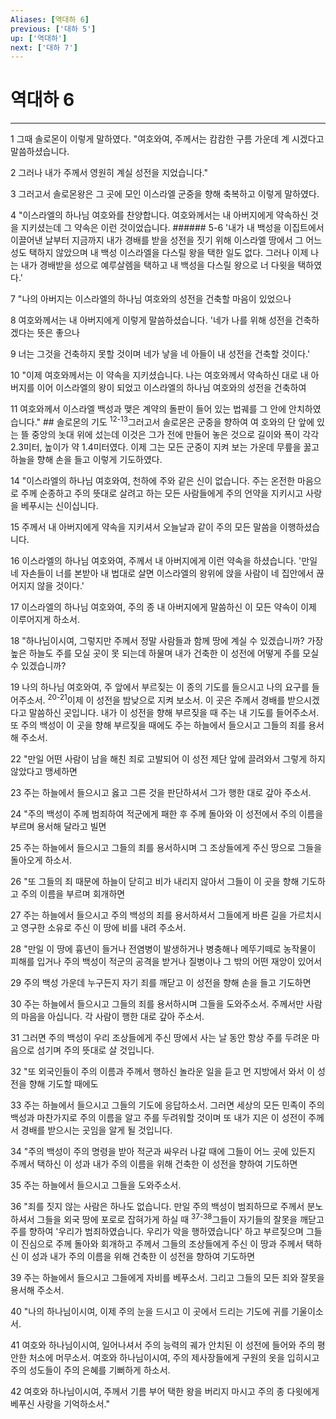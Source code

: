 ```yaml
---
Aliases: [역대하 6]
previous: ['대하 5']
up: ['역대하']
next: ['대하 7']
---
```

# 역대하 6

***


1 그때 솔로몬이 이렇게 말하였다. "여호와여, 주께서는 캄캄한 구름 가운데 계 시겠다고 말씀하셨습니다. 

2 그러나 내가 주께서 영원히 계실 성전을 지었습니다." 

3 그러고서 솔로몬왕은 그 곳에 모인 이스라엘 군중을 향해 축복하고 이렇게 말하였다. 

4 "이스라엘의 하나님 여호와를 찬양합니다. 여호와께서는 내 아버지에게 약속하신 것을 지키셨는데 그 약속은 이런 것이었습니다. ###### 5-6 '내가 내 백성을 이집트에서 이끌어낸 날부터 지금까지 내가 경배를 받을 성전을 짓기 위해 이스라엘 땅에서 그 어느 성도 택하지 않았으며 내 백성 이스라엘을 다스릴 왕을 택한 일도 없다. 그러나 이제 나는 내가 경배받을 성으로 예루살렘을 택하고 내 백성을 다스릴 왕으로 너 다윗을 택하였다.' 

7 "나의 아버지는 이스라엘의 하나님 여호와의 성전을 건축할 마음이 있었으나 

8 여호와께서는 내 아버지에게 이렇게 말씀하셨습니다. '네가 나를 위해 성전을 건축하겠다는 뜻은 좋으나 

9 너는 그것을 건축하지 못할 것이며 네가 낳을 네 아들이 내 성전을 건축할 것이다.' 

10 "이제 여호와께서는 이 약속을 지키셨습니다. 나는 여호와께서 약속하신 대로 내 아버지를 이어 이스라엘의 왕이 되었고 이스라엘의 하나님 여호와의 성전을 건축하여 

11 여호와께서 이스라엘 백성과 맺은 계약의 돌판이 들어 있는 법궤를 그 안에 안치하였습니다." ## 솔로몬의 기도 <sup class="versenum">12-13</sup>그러고서 솔로몬은 군중을 향하여 여 호와의 단 앞에 있는 뜰 중앙의 놋대 위에 섰는데 이것은 그가 전에 만들어 놓은 것으로 길이와 폭이 각각 2.3미터, 높이가 약 1.4미터였다. 이제 그는 모든 군중이 지켜 보는 가운데 무릎을 꿇고 하늘을 향해 손을 들고 이렇게 기도하였다. 

14 "이스라엘의 하나님 여호와여, 천하에 주와 같은 신이 없습니다. 주는 온전한 마음으로 주께 순종하고 주의 뜻대로 살려고 하는 모든 사람들에게 주의 언약을 지키시고 사랑을 베푸시는 신이십니다. 

15 주께서 내 아버지에게 약속을 지키셔서 오늘날과 같이 주의 모든 말씀을 이행하셨습니다. 

16 이스라엘의 하나님 여호와여, 주께서 내 아버지에게 이런 약속을 하셨습니다. '만일 네 자손들이 너를 본받아 내 법대로 살면 이스라엘의 왕위에 앉을 사람이 네 집안에서 끊어지지 않을 것이다.' 

17 이스라엘의 하나님 여호와여, 주의 종 내 아버지에게 말씀하신 이 모든 약속이 이제 이루어지게 하소서. 

18 "하나님이시여, 그렇지만 주께서 정말 사람들과 함께 땅에 계실 수 있겠습니까? 가장 높은 하늘도 주를 모실 곳이 못 되는데 하물며 내가 건축한 이 성전에 어떻게 주를 모실 수 있겠습니까? 

19 나의 하나님 여호와여, 주 앞에서 부르짖는 이 종의 기도를 들으시고 나의 요구를 들어주소서. <sup class="versenum">20-21</sup>이제 이 성전을 밤낮으로 지켜 보소서. 이 곳은 주께서 경배를 받으시겠다고 말씀하신 곳입니다. 내가 이 성전을 향해 부르짖을 때 주는 내 기도를 들어주소서. 또 주의 백성이 이 곳을 향해 부르짖을 때에도 주는 하늘에서 들으시고 그들의 죄를 용서해 주소서. 

22 "만일 어떤 사람이 남을 해친 죄로 고발되어 이 성전 제단 앞에 끌려와서 그렇게 하지 않았다고 맹세하면 

23 주는 하늘에서 들으시고 옳고 그른 것을 판단하셔서 그가 행한 대로 갚아 주소서. 

24 "주의 백성이 주께 범죄하여 적군에게 패한 후 주께 돌아와 이 성전에서 주의 이름을 부르며 용서해 달라고 빌면 

25 주는 하늘에서 들으시고 그들의 죄를 용서하시며 그 조상들에게 주신 땅으로 그들을 돌아오게 하소서. 

26 "또 그들의 죄 때문에 하늘이 닫히고 비가 내리지 않아서 그들이 이 곳을 향해 기도하고 주의 이름을 부르며 회개하면 

27 주는 하늘에서 들으시고 주의 백성의 죄를 용서하셔서 그들에게 바른 길을 가르치시고 영구한 소유로 주신 이 땅에 비를 내려 주소서. 

28 "만일 이 땅에 흉년이 들거나 전염병이 발생하거나 병충해나 메뚜기떼로 농작물이 피해를 입거나 주의 백성이 적군의 공격을 받거나 질병이나 그 밖의 어떤 재앙이 있어서 

29 주의 백성 가운데 누구든지 자기 죄를 깨닫고 이 성전을 향해 손을 들고 기도하면 

30 주는 하늘에서 들으시고 그들의 죄를 용서하시며 그들을 도와주소서. 주께서만 사람의 마음을 아십니다. 각 사람이 행한 대로 갚아 주소서. 

31 그러면 주의 백성이 우리 조상들에게 주신 땅에서 사는 날 동안 항상 주를 두려운 마음으로 섬기며 주의 뜻대로 살 것입니다. 

32 "또 외국인들이 주의 이름과 주께서 행하신 놀라운 일을 듣고 먼 지방에서 와서 이 성전을 향해 기도할 때에도 

33 주는 하늘에서 들으시고 그들의 기도에 응답하소서. 그러면 세상의 모든 민족이 주의 백성과 마찬가지로 주의 이름을 알고 주를 두려워할 것이며 또 내가 지은 이 성전이 주께서 경배를 받으시는 곳임을 알게 될 것입니다. 

34 "주의 백성이 주의 명령을 받아 적군과 싸우러 나갈 때에 그들이 어느 곳에 있든지 주께서 택하신 이 성과 내가 주의 이름을 위해 건축한 이 성전을 향하여 기도하면 

35 주는 하늘에서 들으시고 그들을 도와주소서. 

36 "죄를 짓지 않는 사람은 하나도 없습니다. 만일 주의 백성이 범죄하므로 주께서 분노하셔서 그들을 외국 땅에 포로로 잡혀가게 하실 때 <sup class="versenum">37-38</sup>그들이 자기들의 잘못을 깨닫고 주를 향하여 '우리가 범죄하였습니다. 우리가 악을 행하였습니다' 하고 부르짖으며 그들이 진심으로 주께 돌아와 회개하고 주께서 그들의 조상들에게 주신 이 땅과 주께서 택하신 이 성과 내가 주의 이름을 위해 건축한 이 성전을 향하여 기도하면 

39 주는 하늘에서 들으시고 그들에게 자비를 베푸소서. 그리고 그들의 모든 죄와 잘못을 용서해 주소서. 

40 "나의 하나님이시여, 이제 주의 눈을 드시고 이 곳에서 드리는 기도에 귀를 기울이소서. 

41 여호와 하나님이시여, 일어나셔서 주의 능력의 궤가 안치된 이 성전에 들어와 주의 평안한 처소에 머무소서. 여호와 하나님이시여, 주의 제사장들에게 구원의 옷을 입히시고 주의 성도들이 주의 은혜를 기뻐하게 하소서. 

42 여호와 하나님이시여, 주께서 기름 부어 택한 왕을 버리지 마시고 주의 종 다윗에게 베푸신 사랑을 기억하소서."
